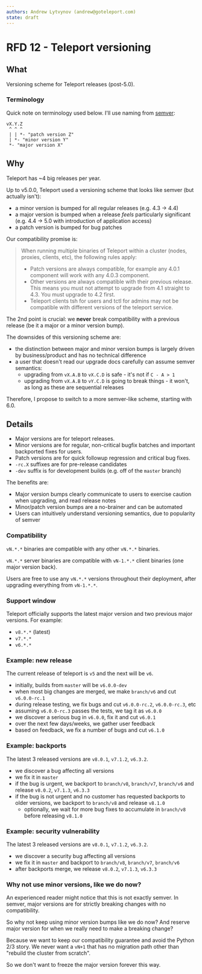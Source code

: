 ```yaml
---
authors: Andrew Lytvynov (andrew@goteleport.com)
state: draft
---
```


# RFD 12 - Teleport versioning

## What

Versioning scheme for Teleport releases (post-5.0).

### Terminology

Quick note on terminology used below. I'll use naming from
[semver](https://semver.org):

```
vX.Y.Z
 ^ ^ ^
 | | *- "patch version Z"
 | *- "minor version Y"
 *- "major version X"
```

## Why

Teleport has ~4 big releases per year.

Up to v5.0.0, Teleport used a versioning scheme that looks like semver (but
actually isn't):
- a minor version is bumped for all regular releases (e.g. 4.3 -> 4.4)
- a major version is bumped when a release _feels_ particularly significant
  (e.g. 4.4 -> 5.0 with introduction of application access)
- a patch version is bumped for bug patches

Our compatibility promise is:

> When running multiple binaries of Teleport within a cluster (nodes, proxies, clients, etc), the following rules apply:
>
> * Patch versions are always compatible, for example any 4.0.1 component will work with any 4.0.3 component.
> * Other versions are always compatible with their previous release. This means you must not attempt to upgrade from 4.1 straight to 4.3. You must upgrade to 4.2 first.
> * Teleport clients tsh for users and tctl for admins may not be compatible with different versions of the teleport service.

The 2nd point is crucial: we **never** break compatibility with a previous
release (be it a major or a minor version bump).

The downsides of this versioning scheme are:
- the distinction between major and minor version bumps is largely driven by
  business/product and has no technical difference
- a user that doesn't read our upgrade docs carefully can assume semver
  semantics:
  - upgrading from `vX.A.B` to `vX.C.D` is safe - it's not if `C - A > 1`
  - upgrading from `vX.A.B` to `vY.C.D` is going to break things - it won't, as
    long as these are sequential releases

Therefore, I propose to switch to a more semver-like scheme, starting with 6.0.

## Details

- Major versions are for teleport releases.
- Minor versions are for regular, non-critical bugfix batches and important
  backported fixes for users.
- Patch versions are for quick followup regression and critical bug fixes.
- `-rc.X` suffixes are for pre-release candidates
- `-dev` suffix is for development builds (e.g. off of the `master` branch)

The benefits are:
- Major version bumps clearly communicate to users to exercise caution when
  upgrading, and read release notes
- Minor/patch version bumps are a no-brainer and can be automated
- Users can intuitively understand versioning semantics, due to popularity of
  semver

### Compatibility

`vN.*.*` binaries are compatible with any other `vN.*.*` binaries.

`vN.*.*` server binaries are compatible with `vN-1.*.*` client binaries (one
major version back).

Users are free to use any `vN.*.*` versions throughout their deployment, after
upgrading everything from `vN-1.*.*`.

### Support window

Teleport officially supports the latest major version and two previous major
versions. For example:
- `v8.*.*` (latest)
- `v7.*.*`
- `v6.*.*`

### Example: new release

The current release of teleport is `v5` and the next will be `v6`.

- initially, builds from `master` will be `v6.0.0-dev`
- when most big changes are merged, we make `branch/v6` and cut `v6.0.0-rc.1`
- during release testing, we fix bugs and cut `v6.0.0-rc.2`, `v6.0.0-rc.3`, etc
- assuming `v6.0.0-rc.3` passes the tests, we tag it as `v6.0.0`
- we discover a serious bug in `v6.0.0`, fix it and cut `v6.0.1`
- over the next few days/weeks, we gather user feedback
- based on feedback, we fix a number of bugs and cut `v6.1.0`

### Example: backports

The latest 3 released versions are `v8.0.1`, `v7.1.2`, `v6.3.2`.

- we discover a bug affecting all versions
- we fix it in `master`
- if the bug is urgent, we backport to `branch/v8`, `branch/v7`, `branch/v6`
  and release `v8.0.2`, `v7.1.3`, `v6.3.3`
- if the bug is not urgent and no customer has requested backports to older
  versions, we backport to `branch/v8` and release `v8.1.0`
  - optionally, we wait for more bug fixes to accumulate in `branch/v8` before
    releasing `v8.1.0`

### Example: security vulnerability

The latest 3 released versions are `v8.0.1`, `v7.1.2`, `v6.3.2`.

- we discover a security bug affecting all versions
- we fix it in `master` and backport to `branch/v8`, `branch/v7`, `branch/v6`
- after backports merge, we release `v8.0.2`, `v7.1.3`, `v6.3.3`

### Why not use minor versions, like we do now?

An experienced reader might notice that this is not exactly semver. In semver,
major versions are for strictly breaking changes with no compatibility.

So why not keep using minor version bumps like we do now? And reserve major
version for when we really need to make a breaking change?

Because we want to keep our compatibility guarantee and avoid the Python 2/3
story. We never want a `vN+1` that has no migration path other than "rebuild
the cluster from scratch".

So we don't want to freeze the major version forever this way.
